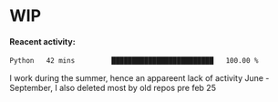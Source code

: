 # WIP

#### Reacent activity:
<!--START_SECTION:waka-->

```txt
Python   42 mins         █████████████████████████   100.00 %
```

<!--END_SECTION:waka-->

I work during the summer, hence an appareent lack of activity June - September, I also deleted most by old repos pre feb 25
